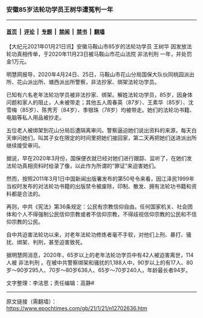 ### 安徽85岁法轮功学员王树华遭冤判一年

---

#### [首页](../../../..?n12702636) &nbsp;|&nbsp; [评论](../../../../../epoch-comment?n12702636) &nbsp;|&nbsp; [专题](../../../../../epoch-special?n12702636) &nbsp;|&nbsp; [禁闻](../../../../../epoch-news?n12702636) &nbsp;|&nbsp; [禁书](../../../../../books?n12702636) &nbsp;|&nbsp; [翻墙](https://github.com/gfw-breaker/nogfw/blob/master/README.md?n12702636)


<div class="post_content" id="artbody" itemprop="articleBody">
 <!-- article content begin -->
 <p>
  【大纪元2021年01月21日讯】安徽马鞍山市85岁的法轮功学员
  <ok href="https://www.epochtimes.com/gb/tag/%E7%8E%8B%E6%A0%91%E5%8D%8E.html">
   王树华
  </ok>
  因发放法轮功真相传单，于2020年11月23日被马鞍山市花山法院
  <ok href="https://www.epochtimes.com/gb/tag/%E9%9D%9E%E6%B3%95%E5%88%A4%E5%88%91.html">
   非法判刑
  </ok>
  一年，并处罚金1万元。
 </p>
 <p>
  明慧网报导，2020年4月24日、25日，马鞍山市花山分局国保大队伙同桃园派出所、花山派出所、塘西派出所警察，非法抄家、绑架法轮功学员。
 </p>
 <p>
  已知有六名老年法轮功学员被非法抄家、绑架。解姓法轮功学员，85岁，因身体问题和家人的阻止，人未被带走；其他五人周春英（87岁）、王素华（85岁）、沈雪梅（85岁）、陈秀芳（84岁）、季银珠（78岁）均被带走。她们的法轮功书籍、电脑等私人用品被抄走。
 </p>
 <p>
  五位老人被绑架到花山分局后遭隔离审问。警察逼迫她们说出资料的来源，每天白天审问她们，叫其子女在限定的时间里把她们接回家，第二天再把她们送进派出所继续接受审问。
 </p>
 <p>
  据说，早在2020年3月份，国保便衣就已经对她们进行跟踪、监听了，在她们发法轮功真相资料时给录了像，以此作为所谓的“罪证”来迫害她们。
 </p>
 <p>
  然而，按照2011年3月1日中国新闻出版署发布的第50号令来看，因江泽民1999年当权时发布的对法轮功书籍的出版禁令被废除，印制、散发、拥有法轮功书籍和资料都是合法的。
 </p>
 <p>
  再则，中共《宪法》第36条规定：公民有宗教信仰自由。任何国家机关、社会团体和个人不得强制公民信仰宗教或者不信仰宗教，不得歧视信仰宗教的公民和不信仰宗教的公民。
 </p>
 <p>
  自中共迫害法轮功以来，对老年法轮功修炼者毫不手软，对他们上刑、暴打、骚扰、绑架、判刑，甚至迫害致死。
 </p>
 <p>
  据明慧网消息，2020年，65岁以上的老年法轮功学员中有42人被迫害离世，114人被
  <ok href="https://www.epochtimes.com/gb/tag/%E9%9D%9E%E6%B3%95%E5%88%A4%E5%88%91.html">
   非法判刑
  </ok>
  。在被中共警察绑架和骚扰的1,188人中，90岁以上的有17人、80岁～90岁295人、70岁～80岁636人、65岁～70岁240人，年龄最长者94岁。
 </p>
 <p>
  文字整理：李洁思；责任编辑：高静#
 </p>
 <!-- article content end -->
 <div id="below_article_ad">
 </div>
</div>


---

原文链接（需翻墙）：https://www.epochtimes.com/gb/21/1/21/n12702636.htm